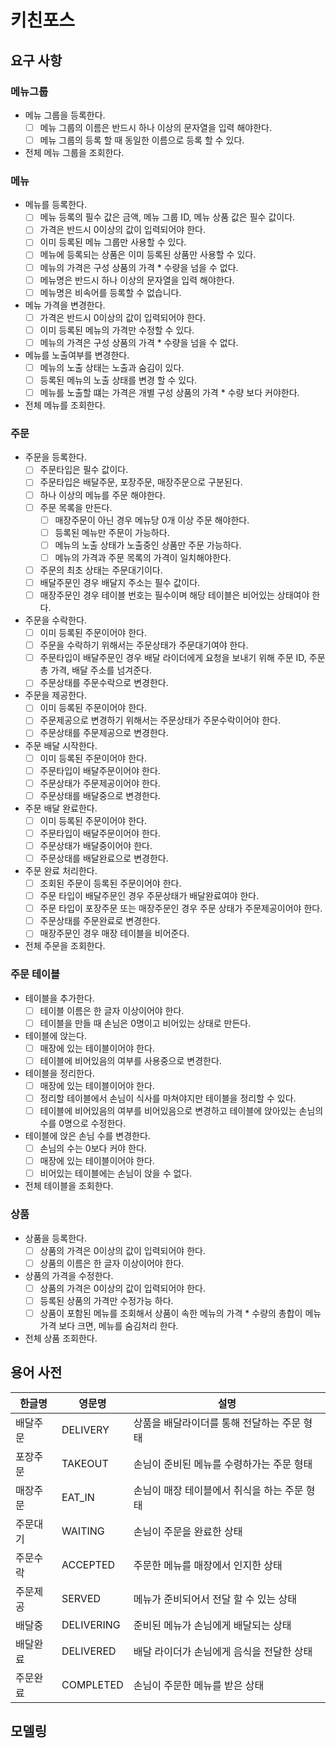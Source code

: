 # 키친포스

## 요구 사항
### 메뉴그룹
- 메뉴 그룹을 등록한다.
    - [ ] 메뉴 그룹의 이름은 반드시 하나 이상의 문자열을 입력 해야한다.
    - [ ] 메뉴 그룹의 등록 할 때 동일한 이름으로 등록 할 수 있다.
- 전체 메뉴 그룹을 조회한다.
### 메뉴
- 메뉴를 등록한다.
    - [ ] 메뉴 등록의 필수 값은 금액, 메뉴 그룹 ID, 메뉴 상품 값은 필수 값이다.
    - [ ] 가격은 반드시 0이상의 값이 입력되어야 한다.
    - [ ] 이미 등록된 메뉴 그룹만 사용할 수 있다.
    - [ ] 메뉴에 등록되는 상품은 이미 등록된 상품만 사용할 수 있다.
    - [ ] 메뉴의 가격은 구성 상품의 가격 * 수량을 넘을 수 없다.
    - [ ] 메뉴명은 반드시 하나 이상의 문자열을 입력 해야한다.
    - [ ] 메뉴명은 비속어를 등록할 수 없습니다.
- 메뉴 가격을 변경한다.
    - [ ] 가격은 반드시 0이상의 값이 입력되어야 한다.
    - [ ] 이미 등록된 메뉴의 가격만 수정할 수 있다.
    - [ ] 메뉴의 가격은 구성 상품의 가격 * 수량을 넘을 수 없다.
- 메뉴를 노출여부를 변경한다.
    - [ ] 메뉴의 노출 상태는 노출과 숨김이 있다.
    - [ ] 등록된 메뉴의 노출 상태를 변경 할 수 있다. 
    - [ ] 메뉴를 노출할 떄는 가격은 개별 구성 상품의 가격 * 수량 보다 커야한다.
- 전체 메뉴를 조회한다.
### 주문
- 주문을 등록한다.
    - [ ] 주문타입은 필수 값이다.
    - [ ] 주문타입은 배달주문, 포장주문, 매장주문으로 구분된다.
    - [ ] 하나 이상의 메뉴를 주문 해야한다.
    - [ ] 주문 목록을 만든다.
        - [ ] 매장주문이 아닌 경우 메뉴당 0개 이상 주문 해야한다.
        - [ ] 등록된 메뉴만 주문이 가능하다.
        - [ ] 메뉴의 노출 상태가 노출중인 상품만 주문 가능하다.
        - [ ] 메뉴의 가격과 주문 목록의 가격이 일치해야한다.
    - [ ] 주문의 최초 상태는 주문대기이다.
    - [ ] 배달주문인 경우 배달지 주소는 필수 값이다.
    - [ ] 매장주문인 경우 테이블 번호는 필수이며 해당 테이블은 비어있는 상태여야 한다.
- 주문을 수락한다.
    - [ ] 이미 등록된 주문이어야 한다.
    - [ ] 주문을 수락하기 위해서는 주문상태가 주문대기여야 한다.
    - [ ] 주문타입이 배달주문인 경우 배달 라이더에게 요청을 보내기 위해 주문 ID, 주문 총 가격, 배달 주소를 넘겨준다.
    - [ ] 주문상태를 주문수락으로 변경한다.
- 주문을 제공한다.
    - [ ] 이미 등록된 주문이어야 한다.
    - [ ] 주문제공으로 변경하기 위해서는 주문상태가 주문수락이어야 한다.
    - [ ] 주문상태를 주문제공으로 변경한다.
- 주문 배달 시작한다.
    - [ ] 이미 등록된 주문이어야 한다.
    - [ ] 주문타입이 배달주문이어야 한다.
    - [ ] 주문상태가 주문제공이어야 한다.
    - [ ] 주문상태를 배달중으로 변경한다.
- 주문 배달 완료한다.
    - [ ] 이미 등록된 주문이어야 한다.
    - [ ] 주문타입이 배달주문이어야 한다.
    - [ ] 주문상태가 배달중이어야 한다.
    - [ ] 주문상태를 배달완료으로 변경한다.
- 주문 완료 처리한다.
    - [ ] 조회된 주문이 등록된 주문이어야 한다.
    - [ ] 주문 타입이 배달주문인 경우 주문상태가 배달완료여야 한다.
    - [ ] 주문 타입이 포장주문 또는 매장주문인 경우 주문 상태가 주문제공이어야 한다.
    - [ ] 주문상태를 주문완료로 변경한다.
    - [ ] 매장주문인 경우 매장 테이블을 비어준다.
- 전체 주문을 조회한다.
### 주문 테이블
- 테이블을 추가한다.
    - [ ] 테이블 이름은 한 글자 이상이어야 한다.
    - [ ] 테이블을 만들 때 손님은 0명이고 비어있는 상태로 만든다.
- 테이블에 앉는다.
    - [ ] 매장에 있는 테이블이어야 한다.
    - [ ] 테이블에 비어있음의 여부를 사용중으로 변경한다.
- 테이블을 정리한다.
    - [ ] 매장에 있는 테이블이어야 한다.
    - [ ] 정리할 테이블에서 손님이 식사를 마쳐야지만 테이블을 정리할 수 있다.
    - [ ] 테이블에 비어있음의 여부를 비어있음으로 변경하고 테이블에 앉아있는 손님의 수를 0명으로 수정한다.
- 테이블에 앉은 손님 수를 변경한다.
    - [ ] 손님의 수는 0보다 커야 한다.
    - [ ] 매장에 있는 테이블이어야 한다.
    - [ ] 비어있는 테이블에는 손님이 앉을 수 없다.
- 전체 테이블을 조회한다.
### 상품
- 상품을 등록한다.
    - [ ] 상품의 가격은 0이상의 값이 입력되어야 한다.
    - [ ] 상품의 이름은 한 글자 이상이어야 한다.
- 상품의 가격을 수정한다.
    - [ ] 상품의 가격은 0이상의 값이 입력되어야 한다.
    - [ ] 등록된 상품의 가격만 수정가능 하다.
    - [ ] 상품이 포함된 메뉴를 조회해서 상품이 속한 메뉴의 가격 * 수량의 총합이 메뉴가격 보다 크면, 메뉴를 숨김처리 한다.
- 전체 상품 조회한다.
## 용어 사전
| 한글명 | 영문명 | 설명 |
| --- | --- | --- |
| 배달주문 | DELIVERY | 상품을 배달라이더를 통해 전달하는 주문 형태 |
| 포장주문 | TAKEOUT | 손님이 준비된 메뉴를 수령하가는 주문 형태 |
| 매장주문 | EAT_IN | 손님이 매장 테이블에서 취식을 하는 주문 형태 |
| 주문대기 | WAITING | 손님이 주문을 완료한 상태 |
| 주문수락 | ACCEPTED | 주문한 메뉴를 매장에서 인지한 상태 |
| 주문제공 | SERVED | 메뉴가 준비되어서 전달 할 수 있는 상태 |
| 배달중 | DELIVERING | 준비된 메뉴가 손님에게 배달되는 상태 |
| 배달완료 | DELIVERED | 배달 라이더가 손님에게 음식을 전달한 상태 |
| 주문완료 | COMPLETED | 손님이 주문한 메뉴를 받은 상태 |
## 모델링
